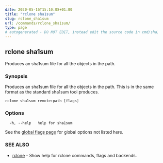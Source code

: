 ```yaml
---
date: 2020-05-16T15:10:08+01:00
title: "rclone sha1sum"
slug: rclone_sha1sum
url: /commands/rclone_sha1sum/
type: page
# autogenerated - DO NOT EDIT, instead edit the source code in cmd/sha1sum/ and as part of making a release run "make commanddocs"
---
```

## rclone sha1sum

Produces an sha1sum file for all the objects in the path.

### Synopsis


Produces an sha1sum file for all the objects in the path.  This
is in the same format as the standard sha1sum tool produces.


```
rclone sha1sum remote:path [flags]
```

### Options

```
  -h, --help   help for sha1sum
```

See the [global flags page](/flags/) for global options not listed here.

### SEE ALSO

* [rclone](/commands/rclone/)	 - Show help for rclone commands, flags and backends.

